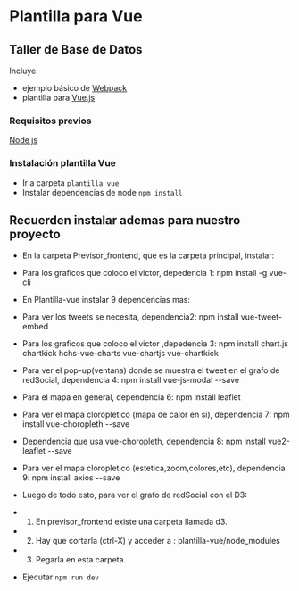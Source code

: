 # Plantilla para Vue
## Taller de Base de Datos

Incluye:
* ejemplo básico de [Webpack](https://webpack.github.io/)
* plantilla para [Vue.js](https://vuejs.org/)

### Requisitos previos
 [Node js](https://nodejs.org/es/download/)

### Instalación plantilla Vue

* Ir a carpeta `plantilla vue`
* Instalar dependencias de node `npm install`

## Recuerden instalar ademas para nuestro proyecto

* En la carpeta Previsor_frontend, que es la carpeta principal, instalar:
* Para los graficos que coloco el victor, depedencia 1: npm install -g vue-cli

* En Plantilla-vue instalar 9 dependencias mas:

* Para ver los tweets se necesita, dependencia2: npm install vue-tweet-embed
* Para los graficos que coloco el victor ,depedencia 3: npm install chart.js chartkick hchs-vue-charts vue-chartjs vue-chartkick
* Para ver el pop-up(ventana) donde se muestra el tweet en el grafo de redSocial, dependencia 4: npm install vue-js-modal --save
* Para el mapa en general, dependencia 6: npm install leaflet
* Para ver el mapa cloropletico (mapa de calor en si), dependencia 7: npm install vue-choropleth --save
* Dependencia que usa vue-choropleth, dependencia 8: npm install vue2-leaflet --save
* Para ver el mapa cloropletico (estetica,zoom,colores,etc), dependencia 9: npm install axios --save

* Luego de todo esto, para ver el grafo de redSocial con el D3:
* 1) En previsor_frontend existe una carpeta llamada d3.
* 2) Hay que cortarla (ctrl-X) y acceder a : plantilla-vue/node_modules
* 3) Pegarla en esta carpeta.

* Ejecutar `npm run dev`
